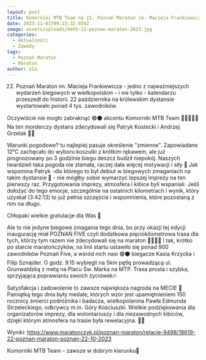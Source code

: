 ```yaml
---
layout: post
title: Komorniki MTB Team na 22. Poznań Maraton im. Macieja Frankiewicza
date: 2023-11-01T09:23:32.654Z
image: assets/uploads/kmtb-22-poznan-maraton-2023.jpg
categories:
  - Aktualności
  - Zawody
tags:
  - Poznań Maraton
  - Maraton
author: ola
---
```

22. Poznań Maraton im. Macieja Frankiewicza - jedno z najważniejszych wydarzeń biegowych w wielkopolskim - i nie tylko - kalendarzu przeszedł do historii. 22 października na królewskim dystansie wystartowało ponad 4 tys. zawodników.
<!--more-->

Oczywiście nie mogło zabraknąć 🟢⚫ akcentu Komorniki MTB Team 🏃🏃‍♀️🏃‍♂️ Na ten morderczy dystans zdecydowali się Patryk Kostecki i Andrzej Grzelak 💪🔥

Warunki pogodowe? tu najlepiej pasuje określenie "zmienne". Zapowiadane 12°C zachęcało do wyboru koszulki z krótkim rękawem, ale już prognozowany po 3 godzinie biegu deszcz budził niepokój. Naszych twardzieli taka pogoda nie złamała, raczej dała więcej motywacji i siły 💪 Jak wspomina Patryk -dla którego to był debiut w biegowych zmaganiach na takim dystansie 🤝 - nie mógłby sobie wymarzyć lepszej imprezy na ten pierwszy raz. Przygotowania imprezy, atmosfera i kibice byli wspaniali. Jeśli dołożyć do tego emocje, szczególnie na ostatnich kilometrach i wynik, który uzyskał (3:42:13) to już pełnia szczęścia i wspomnienia, które pozostaną z nim na długo.

Chłopaki wielkie gratulacje dla Was 👋

Ale to nie jedyne biegowe zmagania tego dnia, bo przy okazji tej edycji inaugurację miał POZNAŃ FIVE czyli dodatkowa pięciokilometrowa trasa dla tych, którzy tym razem nie zdecydowali się na maraton 🏃‍♀️🏃‍♂️ I tak, krótko po starcie maratończyków, na linii startu ustawiło się ponad 900 zawodników Poznań Five, a wśród nich nasi 🟢⚫ biegacze Kasia Krzycka i Filip Sznajder. O godz. 9.15 wybiegli na 5km pętlę prowadzącą ul. Grunwaldzką z metą na Placu Św. Marka na MTP. Trasa prosta i szybka, sprzyjająca poprawianiu swoich życiówek🔥

Satysfakcja i zadowolenie to zawsze największa nagroda na MECIE 👋 Pamiątką tego dnia były medale, których wzór jest upamiętnieniem 150 rocznicy śmierci podróżnika i badacza, wielkopolanina Pawła Edmunda Strzeleckiego, odkrywcy m.in. Góry Kościuszki. Wielkie podziękowania dla organizatorów imprezy, dla wolontariuszy i dla niezawodnych kibiców, dzięki którym atmosfera na trasie była rewelacyjna. 👋😀

Wyniki: <https://www.maratonczyk.pl/poznan-maraton/relacje-9498/19619-22-poznan-maraton-poznan-22-10-2023>

Komorniki MTB Team - zawsze w dobrym kierunku🙂 